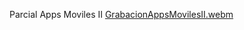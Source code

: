 Parcial Apps Moviles II
[GrabacionAppsMovilesII.webm](https://github.com/user-attachments/assets/d29e682a-be8b-40a4-8e30-f7d04248599a)
